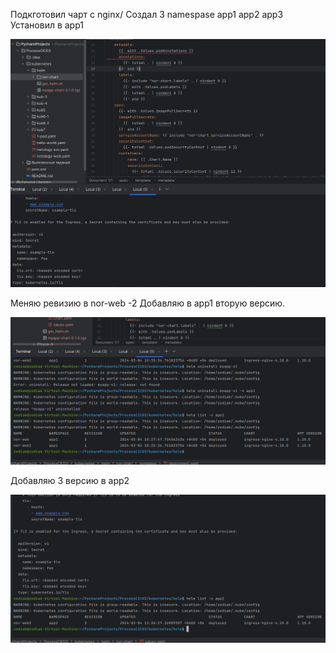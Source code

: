 Подкготовил чарт с nginx/
Создал 3 namespase app1 app2 app3
Установил в app1

![f31a85152aaf413290ca42953245ea09.png](../_resources/f31a85152aaf413290ca42953245ea09-1.png)

Меняю ревизию в nor-web -2
Добавляю в app1 вторую версию.

![b2559d6b206a0b4f19068c799aa9d68b.png](../_resources/b2559d6b206a0b4f19068c799aa9d68b-1.png)

Добавляю 3 версию в app2

![b7550eb58a790ff9eb20f7f73f26d399.png](../_resources/b7550eb58a790ff9eb20f7f73f26d399-1.png)